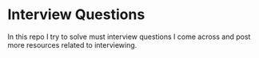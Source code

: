 # Interview Questions
In this repo I try to solve must interview questions I come across and post
more resources related to interviewing.
